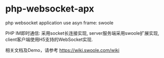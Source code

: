 # php-websocket-apx
php websocket application use asyn frame: swoole 

PHP IM即时通信: 
采用socket长连接实现,
server服务端采用swoole扩展实现,
client客户端使用H5支持的WebSocket实现.

相关文档及Demo，请参考 https://wiki.swoole.com/wiki 
